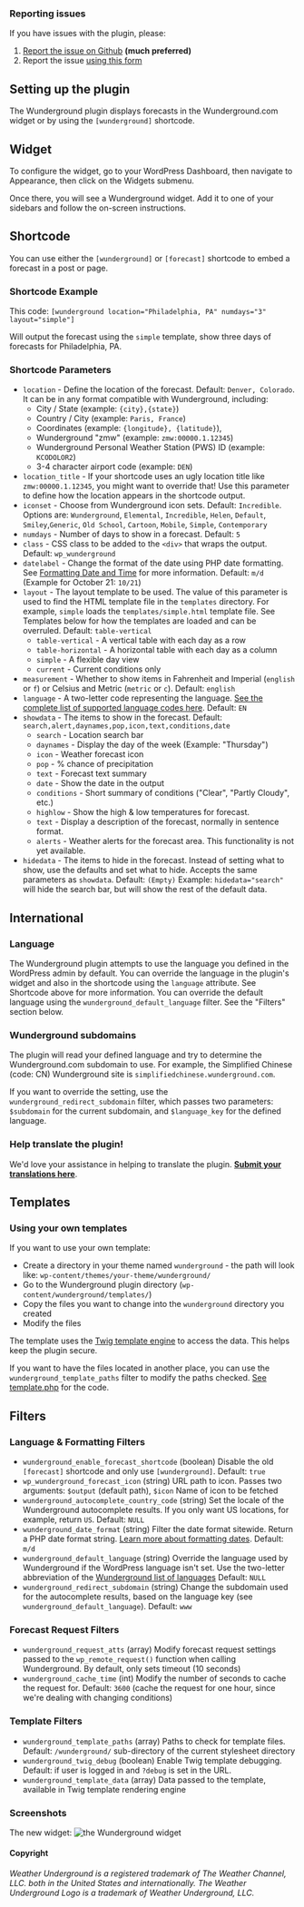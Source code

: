 ### Reporting issues ###

If you have issues with the plugin, please:

1. [Report the issue on Github](https://github.com/katzwebservices/Wunderground/issues/new) __(much preferred)__
2. Report the issue [using this form](https://widget.uservoice.com/omnibox/Csq4WQZTBPGtRqSZXIsNA?mode=contact&locale=en&forum_id=254985&contact_us=true&accent_color=007DBF&embed_type=popover&trigger_method=custom_trigger&menu=true&screenshot_enabled=false&contact_enabled=true&feedback_enabled=false&smartvote=false)

## Setting up the plugin

The Wunderground plugin displays forecasts in the Wunderground.com widget or by using the `[wunderground]` shortcode.

## Widget
To configure the widget, go to your WordPress Dashboard, then navigate to Appearance, then click on the Widgets submenu.

Once there, you will see a Wunderground widget. Add it to one of your sidebars and follow the on-screen instructions.

## Shortcode

You can use either the `[wunderground]` or `[forecast]` shortcode to embed a forecast in a post or page.

### Shortcode Example

This code:
`[wunderground location="Philadelphia, PA" numdays="3" layout="simple"]`

Will output the forecast using the `simple` template, show three days of forecasts for Philadelphia, PA.

### Shortcode Parameters

* `location` - Define the location of the forecast. Default: `Denver, Colorado`. It can be in any format compatible with Wunderground, including:
	*  City / State (example: `{city},{state}`)
	*  Country / City (example: `Paris, France`)
	*  Coordinates (example: `{longitude}, {latitude}`),
	*  Wunderground "zmw" (example: `zmw:00000.1.12345`)
	*  Wunderground Personal Weather Station (PWS) ID (example: `KCODOLOR2`)
	*  3-4 character airport code (example: `DEN`)
* `location_title` - If your shortcode uses an ugly location title like `zmw:00000.1.12345`, you might want to override that! Use this parameter to define how the location appears in the shortcode output.
* `iconset` - Choose from Wunderground icon sets. Default: `Incredible`. Options are: `Wunderground`, `Elemental`, `Incredible`, `Helen`, `Default`, `Smiley`,`Generic`, `Old School`, `Cartoon`, `Mobile`, `Simple`, `Contemporary`
* `numdays` - Number of days to show in a forecast. Default: `5`
* `class` - CSS class to be added to the `<div>` that wraps the output. Default: `wp_wunderground`
* `datelabel` - Change the format of the date using PHP date formatting. See [Formatting Date and Time](http://codex.wordpress.org/Formatting_Date_and_Time) for more information. Default: `m/d` (Example for October 21: `10/21`)
* `layout` - The layout template to be used. The value of this parameter is used to find the HTML template file in the `templates` directory. For example, `simple` loads the `templates/simple.html` template file. See Templates below for how the templates are loaded and can be overruled. Default: `table-vertical`
	- `table-vertical` - A vertical table with each day as a row
	- `table-horizontal` - A horizontal table with each day as a column
	- `simple` - A flexible day view
	- `current` - Current conditions only
* `measurement` - Whether to show items in Fahrenheit and Imperial (`english` or `f`) or Celsius and Metric (`metric` or `c`). Default: `english`
* `language` - A two-letter code representing the language. [See the complete list of supported language codes here](http://www.wunderground.com/weather/api/d/docs?d=language-support&MR=1). Default: `EN`
* `showdata` - The items to show in the forecast. Default: `search,alert,daynames,pop,icon,text,conditions,date`
	- `search` - Location search bar
	- `daynames` - Display the day of the week (Example: "Thursday")
	- `icon` - Weather forecast icon
	- `pop` - % chance of precipitation
	- `text` - Forecast text summary
	- `date` - Show the date in the output
	- `conditions` - Short summary of conditions ("Clear", "Partly Cloudy", etc.)
	- `highlow` - Show the high & low temperatures for forecast.
	- `text` - Display a description of the forecast, normally in sentence format.
	- `alerts` - Weather alerts for the forecast area. This functionality is not yet available.
* `hidedata` - The items to hide in the forecast. Instead of setting what to show, use the defaults and set what to hide. Accepts the same parameters as `showdata`. Default: `(Empty)` Example: `hidedata="search"` will hide the search bar, but will show the rest of the default data.

## International

### Language
The Wunderground plugin attempts to use the language you defined in the WordPress admin by default. You can override the language in the plugin's widget and also in the shortcode using the `language` attribute. See Shortcode above for more information. You can override the default language using the `wunderground_default_language` filter. See the "Filters" section below.

### Wunderground subdomains
The plugin will read your defined language and try to determine the Wunderground.com subdomain to use. For example, the Simplified Chinese (code: CN) Wunderground site is `simplifiedchinese.wunderground.com`.

If you want to override the setting, use the `wunderground_redirect_subdomain` filter, which passes two parameters:  `$subdomain` for the current subdomain, and `$language_key` for the defined language.

### Help translate the plugin!

We'd love your assistance in helping to translate the plugin. __[Submit your translations here](https://www.transifex.com/projects/p/wunderground/)__.

## Templates

### Using your own templates
If you want to use your own template:

* Create a directory in your theme named `wunderground` - the path will look like: `wp-content/themes/your-theme/wunderground/`
* Go to the Wunderground plugin directory (`wp-content/wunderground/templates/`)
* Copy the files you want to change into the `wunderground` directory you created
* Modify the files

The template uses the [Twig template engine](http://twig.sensiolabs.org) to access the data. This helps keep the plugin secure.

If you want to have the files located in another place, you can use the `wunderground_template_paths` filter to modify the paths checked. [See template.php](https://github.com/katzwebservices/Wunderground/blob/master/template.php#L30) for the code.

## Filters

### Language & Formatting Filters

* `wunderground_enable_forecast_shortcode` (boolean) Disable the old `[forecast]` shortcode and only use `[wunderground]`. Default: `true`
* `wp_wunderground_forecast_icon` (string) URL path to icon. Passes two arguments: `$output` (default path), `$icon` Name of icon to be fetched
* `wunderground_autocomplete_country_code` (string) Set the locale of the Wunderground autocomplete results. If you only want US locations, for example, return `US`. Default: `NULL`
* `wunderground_date_format` (string) Filter the date format sitewide. Return a PHP date format string. [Learn more about formatting dates](http://codex.wordpress.org/Formatting_Date_and_Time). Default: `m/d`
* `wunderground_default_language` (string) Override the language used by Wunderground if the WordPress language isn't set. Use the two-letter abbreviation of the [Wunderground list of languages](http://www.wunderground.com/weather/api/d/docs?d=language-support&MR=1) Default: `NULL`
* `wunderground_redirect_subdomain` (string) Change the subdomain used for the autocomplete results, based on the language key (see `wunderground_default_language`). Default: `www`

### Forecast Request Filters

* `wunderground_request_atts` (array) Modify forecast request settings passed to the `wp_remote_request()` function when calling Wunderground. By default, only sets timeout (10 seconds)
* `wunderground_cache_time` (int) Modify the number of seconds to cache the request for. Default: `3600` (cache the request for one hour, since we're dealing with changing conditions)

### Template Filters

* `wunderground_template_paths` (array) Paths to check for template files. Default: `/wunderground/` sub-directory of the current stylesheet directory
* `wunderground_twig_debug` (boolean) Enable Twig template debugging. Default: if user is logged in and `?debug` is set in the URL.
* `wunderground_template_data` (array) Data passed to the template, available in Twig template rendering engine


### Screenshots

The new widget:
![the Wunderground widget](https://raw.githubusercontent.com/katzwebservices/Wunderground/master/screenshot-1.jpg)

#### Copyright

*Weather Underground is a registered trademark of The Weather Channel, LLC. both in the United States and internationally. The Weather Underground Logo is a trademark of Weather Underground, LLC.*
